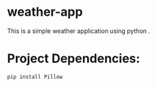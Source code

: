 # weather-app
This is a simple weather application using python .


# Project Dependencies:

```py
pip install Pillow
```
